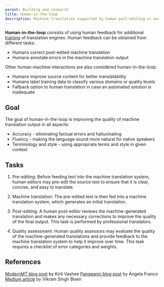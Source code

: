 ```yaml
---
parent: Building and research
title: Human-in-the-loop
description: Machine translation supported by human post-editing or evaluation
---
```


**Human-in-the-loop** consists of using human feedback for additional [training](/building-and-research/training.md) of translation engines.
Human feedback can be obtained from different tasks:
* Humans correct post-edited machine translation
* Humans annotate errors in the machine translation output
  
Other human-machine interactions are also considered human-in-the-loop:
* Humans improve source content for better translatability
* Humans label training data to classify various domains or quality levels
* Fallback option to human translation in case an automated solution is inadequate

## Goal

The goal of human-in-the-loop is improving the quality of machine translation output in all aspects:
* Accuracy - eliminating factual errors and hallucinating
* Fluency - making the language sound more natural for native speakers
* Terminology and style - using appropriate terms and style in given context

## Tasks

1. Pre-editing: Before feeding text into the machine translation system, human editors may pre-edit the source text to ensure that it is clear, concise, and easy to translate.

2. Machine translation: The pre-edited text is then fed into a machine translation system, which generates an initial translation.

3. Post-editing: A human post-editor reviews the machine-generated translation and makes any necessary corrections to improve the quality of the final output. This task is performed by professional translators.

4. Quality assessment: Human quality assessors may evaluate the quality of the machine-generated translations and provide feedback to the machine translation system to help it improve over time. This task requires a checklist of error categories and weights.
<!-- When an article on quality evaluation is added, it can be linked here -->

## References

[ModernMT blog post](https://blog.modernmt.com/human-in-the-loop/) by Kirti Vashee
[Pangeanic blog post](https://blog.pangeanic.com/human-in-the-loop-hitl-making-the-most-of-human-and-machine-intelligence) by Ángela Franco
[Medium article](https://medium.com/vsinghbisen/what-is-human-in-the-loop-machine-learning-why-how-used-in-ai-60c7b44eb2c0) by Vikram Singh Bisen
